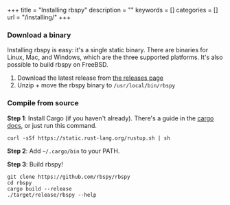 +++
title = "Installing rbspy"
description = ""
keywords = []
categories = []
url = "/installing/"
+++

### Download a binary

Installing rbspy is easy: it's a single static binary. There are binaries for Linux, Mac, and Windows, which
are the three supported platforms. It's also possible to build rbspy on FreeBSD.

1. Download the latest release from [the releases page](https://github.com/rbspy/rbspy/releases)
2. Unzip + move the rbspy binary to `/usr/local/bin/rbspy`

### Compile from source

**Step 1**: Install Cargo (if you haven't already). There's a guide in the [cargo docs](https://doc.rust-lang.org/cargo/getting-started/installation.html), or just run this command.

```
curl -sSf https://static.rust-lang.org/rustup.sh | sh
```

**Step 2**: Add `~/.cargo/bin` to your PATH.

**Step 3**: Build rbspy!

```
git clone https://github.com/rbspy/rbspy
cd rbspy
cargo build --release
./target/release/rbspy --help
```
